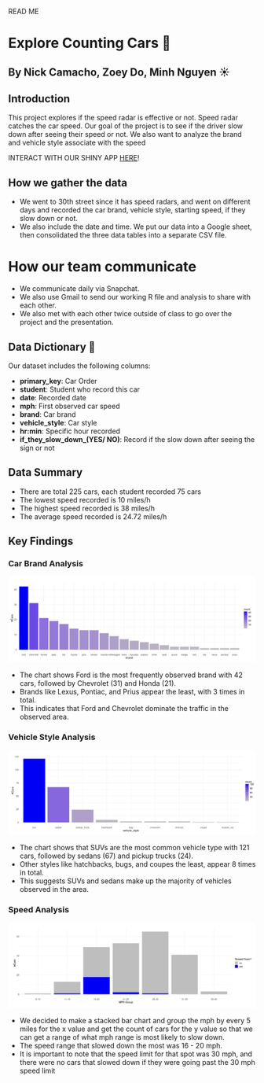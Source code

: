 READ ME

# Explore Counting Cars 🚗

## By Nick Camacho, Zoey Do, Minh Nguyen ☀️

## Introduction
This project explores if the speed radar is effective or not. Speed radar catches the car speed. Our goal of the project is to see if the driver slow down after seeing their speed or not. We also want to analyze the brand and vehicle style associate with the speed

INTERACT WITH OUR SHINY APP [HERE](https://nickhc41703.shinyapps.io/final/)!


## How we gather the data
- We went to 30th street since it has speed radars, and went on different days and recorded the car brand, vehicle style, starting speed, if they slow down or not.
- We also include the date and time.
We put our data into a Google sheet, then consolidated the three data tables into a separate CSV file.

# How our team communicate
- We communicate daily via Snapchat.
- We also use Gmail to send our working R file and analysis to share with each other.
- We also met with each other twice outside of class to go over the project and the presentation.

## Data Dictionary 📖
Our dataset includes the following columns:

- **primary_key**: Car Order
- **student**: Student who record this car
- **date**: Recorded date
- **mph**: First observed car speed
- **brand**: Car brand
- **vehicle_style**: Car style
- **hr:min**: Specific hour recorded
- **if_they_slow_down_(YES/ NO)**: Record if the slow down after seeing the sign or not


## Data Summary
- There are total 225 cars, each student recorded 75 cars
- The lowest speed recorded is 10 miles/h
- The highest speed recorded is 38 miles/h
- The average speed recorded is 24.72 miles/h

## Key Findings

### Car Brand Analysis
![Alt text](https://github.com/nickhc41703/Data_332_assignments/blob/main/Homework/counting_cars/images/Screenshot%202025-04-15%20213715.png)
- The chart shows Ford is the most frequently observed brand with 42 cars, followed by Chevrolet (31) and Honda (21).
- Brands like Lexus, Pontiac, and Prius appear the least, with 3 times in total.
- This indicates that Ford and Chevrolet dominate the traffic in the observed area.



### Vehicle Style Analysis
![Alt text](https://github.com/nickhc41703/Data_332_assignments/blob/main/Homework/counting_cars/images/Screenshot%202025-04-15%20213758.png)
- The chart shows that SUVs are the most common vehicle type with 121 cars, followed by sedans (67) and pickup trucks (24).
- Other styles like hatchbacks, bugs, and coupes the least, appear 8 times in total.
- This suggests SUVs and sedans make up the majority of vehicles observed in the area.



### Speed Analysis
![Alt text](https://github.com/nickhc41703/Data_332_assignments/blob/main/Homework/counting_cars/images/Screenshot%202025-04-15%20213541.png)
- We decided to make a stacked bar chart and group the mph by every 5 miles for the x value and get the count of cars for the y value so that we can get a range of what mph range is most likely to slow down.
- The speed range that slowed down the most was 16 - 20 mph.
- It is important to note that the speed limit for that spot was 30 mph, and there were no cars that slowed down if they were going past the 30 mph speed limit
